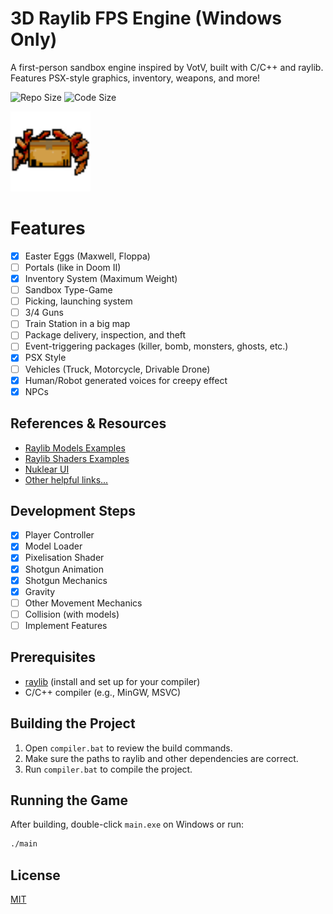 # 3D Raylib FPS Engine (Windows Only)

A first-person sandbox engine inspired by VotV, built with C/C++ and raylib. Features PSX-style graphics, inventory, weapons, and more!

![Repo Size](https://img.shields.io/github/repo-size/Yubbbey/3D-raylib-FPS-engine?label=Repo%20Size&color=blue)
![Code Size](https://img.shields.io/github/languages/code-size/Yubbbey/3D-raylib-FPS-engine?label=Code%20Size&color=green)

<img src="icon.png" alt="Project Icon" width="128">

# Features

- [x] Easter Eggs (Maxwell, Floppa)
- [ ] Portals (like in Doom II)
- [x] Inventory System (Maximum Weight)
- [ ] Sandbox Type-Game
- [ ] Picking, launching system
- [ ] 3/4 Guns
- [ ] Train Station in a big map
- [ ] Package delivery, inspection, and theft
- [ ] Event-triggering packages (killer, bomb, monsters, ghosts, etc.)
- [x] PSX Style
- [ ] Vehicles (Truck, Motorcycle, Drivable Drone)
- [x] Human/Robot generated voices for creepy effect
- [x] NPCs

## References & Resources

- [Raylib Models Examples](https://github.com/raysan5/raylib/blob/4.2.0/examples/models)
- [Raylib Shaders Examples](https://www.raylib.com/examples/shaders/loader.html?name=shaders_basic_lighting)
- [Nuklear UI](https://github.com/vurtun/nuklear/issues/683)
- [Other helpful links...](#)

## Development Steps

- [x] Player Controller
- [x] Model Loader
- [x] Pixelisation Shader
- [x] Shotgun Animation
- [x] Shotgun Mechanics
- [x] Gravity
- [ ] Other Movement Mechanics
- [ ] Collision (with models)
- [ ] Implement Features

## Prerequisites

- [raylib](https://github.com/raysan5/raylib) (install and set up for your compiler)
- C/C++ compiler (e.g., MinGW, MSVC)

## Building the Project

1. Open `compiler.bat` to review the build commands.
2. Make sure the paths to raylib and other dependencies are correct.
3. Run `compiler.bat` to compile the project.

## Running the Game

After building, double-click `main.exe` on Windows or run:

```bash
./main
```

## License

[MIT](LICENSE)
